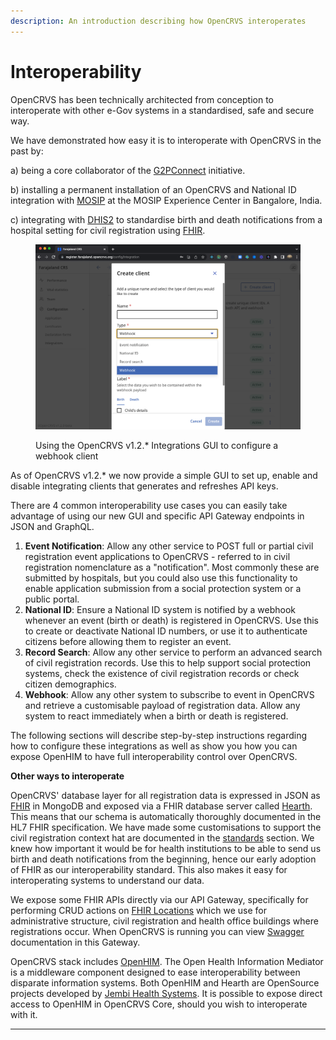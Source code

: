 ```yaml
---
description: An introduction describing how OpenCRVS interoperates
---
```


# Interoperability

OpenCRVS has been technically architected from conception to interoperate with other e-Gov systems in a standardised, safe and secure way. &#x20;

We have demonstrated how easy it is to interoperate with OpenCRVS in the past by:&#x20;

a) being a core collaborator of the [G2PConnect](https://g2pconnect.global/) initiative.

b) installing a permanent installation of an OpenCRVS and National ID integration with [MOSIP](https://mosip.io/) at the MOSIP Experience Center in Bangalore, India.

c) integrating with [DHIS2](https://dhis2.org/) to standardise birth and death notifications from a hospital setting for civil registration using [FHIR](https://www.hl7.org/fhir/overview.html).

<figure><img src="../../.gitbook/assets/Screenshot 2023-01-10 at 16.46.06.png" alt=""><figcaption><p>Using the OpenCRVS v1.2.* Integrations GUI to configure a webhook client</p></figcaption></figure>

As of OpenCRVS v1.2.\* we now provide a simple GUI to set up, enable and disable integrating clients that generates and refreshes API keys. &#x20;

There are 4 common interoperability use cases you can easily take advantage of using our new GUI and specific API Gateway endpoints in JSON and GraphQL.

1. **Event Notification**: Allow any other service to POST full or partial civil registration event applications to OpenCRVS - referred to in civil registration nomenclature as a "notification".  Most commonly these are submitted by hospitals, but you could also use this functionality to enable application submission from a social protection system or a public portal.
2. **National ID**: Ensure a National ID system is notified by a webhook whenever an event (birth or death) is registered in OpenCRVS.  Use this to create or deactivate National ID numbers, or use it to authenticate citizens before allowing them to register an event.
3. **Record Search**: Allow any other service to perform an advanced search of civil registration records.  Use this to help support social protection systems, check the existence of civil registration records or check citizen demographics.
4. **Webhook**: Allow any other system to subscribe to event in OpenCRVS and retrieve a customisable payload of registration data.  Allow any system to react immediately when a birth or death is registered.

The following sections will describe step-by-step instructions regarding how to configure these integrations as well as show you how you can expose OpenHIM to have full interoperability control over OpenCRVS.&#x20;



**Other ways to interoperate**

OpenCRVS' database layer for all registration data is expressed in JSON as [FHIR](https://hl7.org/FHIR/) in MongoDB and exposed via a FHIR database server called [Hearth](https://github.com/opencrvs/hearth).  This means that our schema is automatically thoroughly documented in the HL7 FHIR specification.  We have made some customisations to support the civil registration context hat are documented in the [standards](../standards/) section. We knew how important it would be for health institutions to be able to send us birth and death notifications from the beginning, hence our early adoption of FHIR as our interoperability standard.  This also makes it easy for interoperating systems to understand our data.

We expose some FHIR APIs directly via our API Gateway, specifically for performing CRUD actions on [FHIR Locations](https://build.fhir.org/location.html) which we use for administrative structure, civil registration and health office buildings where registrations occur.  When OpenCRVS is running you can view [Swagger](https://swagger.io/) documentation in this Gateway.

OpenCRVS stack includes [OpenHIM](http://openhim.org/).  The Open Health Information Mediator is a middleware component designed to ease interoperability between disparate information systems. Both OpenHIM and Hearth are OpenSource projects developed by [Jembi Health Systems](https://www.jembi.org/).  It is possible to expose direct access to OpenHIM in OpenCRVS Core, should you wish to interoperate with it.





****
